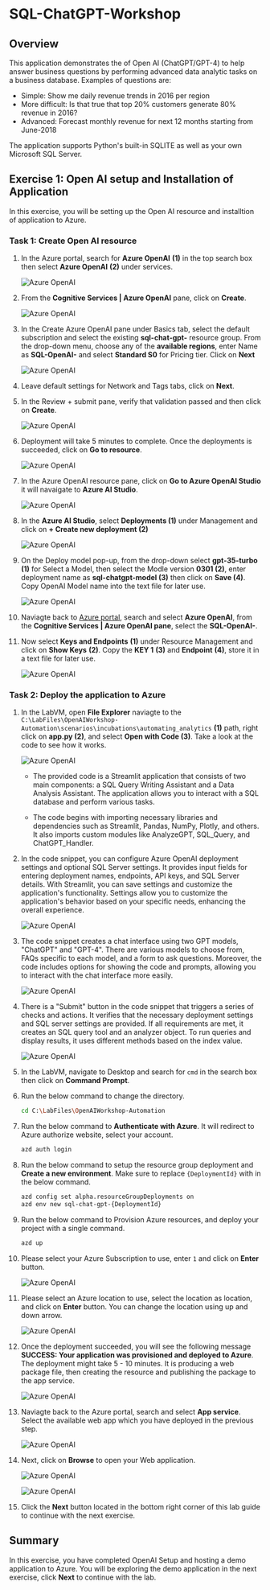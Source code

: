 # SQL-ChatGPT-Workshop

## Overview

This application demonstrates the of Open AI (ChatGPT/GPT-4) to help answer business questions by performing advanced data analytic tasks on a business database. Examples of questions are:

 * Simple: Show me daily revenue trends in 2016 per region
 * More difficult: Is that true that top 20% customers generate 80% revenue in 2016?
 * Advanced: Forecast monthly revenue for next 12 months starting from June-2018

The application supports Python's built-in SQLITE as well as your own Microsoft SQL Server.

## Exercise 1: Open AI setup and Installation of Application

In this exercise, you will be setting up the Open AI resource and installtion of application to Azure.

### Task 1: Create Open AI resource

1. In the Azure portal, search for **Azure OpenAI** **(1)** in the top search box then select **Azure OpenAI** **(2)** under services.

   ![](images/search-openai.png "Azure OpenAI")
   
1. From the **Cognitive Services | Azure OpenAI** pane, click on **Create**.

   ![](images/select-openai.png "Azure OpenAI")
   
1. In the Create Azure OpenAI pane under Basics tab, select the default subscription and select the existing **sql-chat-gpt-<inject key="Deployment ID" enableCopy="false"/>** resource group. From the drop-down menu, choose any of the **available regions**, enter Name as **SQL-OpenAI-<inject key="Deployment ID" enableCopy="false"/>** and select **Standard S0** for Pricing tier. Click on **Next**

   ![](images/create-openai-basics.png "Azure OpenAI")
   
1. Leave default settings for Network and Tags tabs, click on **Next**.

1. In the Review + submit pane, verify that validation passed and then click on **Create**.

   ![](images/create-openai-validate.png "Azure OpenAI")
   
1. Deployment will take 5 minutes to complete. Once the deployments is succeeded, click on **Go to resource**.

   ![](images/gotoresource.png "Azure OpenAI")
   
1. In the Azure OpenAI resource pane, click on **Go to Azure OpenAI Studio** it will navaigate to **Azure AI Studio**.

   ![](images/azureaIstudio1.png "Azure OpenAI")
   
1. In the **Azure AI Studio**, select **Deployments (1)** under Management and click on **+ Create new deployment (2)**    
   
   ![](images/azureaIstudiodep1.png "Azure OpenAI")
   
1.  On the Deploy model pop-up, from the drop-down select **gpt-35-turbo (1)** for Select a Model, then select the Modle version **0301 (2)**, enter deployment name as **sql-chatgpt-model (3)** then click on **Save (4)**. Copy OpenAI Model name into the text file for later use.
  
      ![](images/openai-create.png "Azure OpenAI")

1. Naviagte back to [Azure portal](http://portal.azure.com/), search and select **Azure OpenAI**, from the **Cognitive Services | Azure OpenAI pane**, select the **SQL-OpenAI-<inject key="Deployment ID" enableCopy="false"/>**.

1. Now select **Keys and Endpoints** **(1)** under Resource Management and click on **Show Keys** **(2)**. Copy the **KEY 1** **(3)** and **Endpoint** **(4)**, store it in a text file for later use.

   ![](images/openai-keys-ep.png "Azure OpenAI")
      
### Task 2: Deploy the application to Azure

1. In the LabVM, open **File Explorer** naviagte to the `C:\LabFiles\OpenAIWorkshop-Automation\scenarios\incubations\automating_analytics` **(1)** path, right click on **app.py (2)**, and select **Open with Code (3)**. Take a look at the code to see how it works.

   ![](images/file-select.png "Azure OpenAI")

   - The provided code is a Streamlit application that consists of two main components: a SQL Query Writing Assistant and a Data Analysis Assistant. The application allows you to interact with a SQL database and perform various tasks.

   - The code begins with importing necessary libraries and dependencies such as Streamlit, Pandas, NumPy, Plotly, and others. It also imports custom modules like AnalyzeGPT, SQL_Query, and ChatGPT_Handler.

2. In the code snippet, you can configure Azure OpenAI deployment settings and optional SQL Server settings. It provides input fields for entering deployment names, endpoints, API keys, and SQL Server details. With Streamlit, you can save settings and customize the application's functionality. Settings allow you to customize the application's behavior based on your specific needs, enhancing the overall experience.

   ![](images/code01.png "Azure OpenAI")

3. The code snippet creates a chat interface using two GPT models, "ChatGPT" and "GPT-4". There are various models to choose from, FAQs specific to each model, and a form to ask questions. Moreover, the code includes options for showing the code and prompts, allowing you to interact with the chat interface more easily.

   ![](images/code02.png "Azure OpenAI")

4. There is a "Submit" button in the code snippet that triggers a series of checks and actions. It verifies that the necessary deployment settings and SQL server settings are provided. If all requirements are met, it creates an SQL query tool and an analyzer object. To run queries and display results, it uses different methods based on the index value.

   ![](images/code03.png "Azure OpenAI")   
      
5. In the LabVM, navigate to Desktop and search for `cmd` in the search box then click on **Command Prompt**.

6. Run the below command to change the directory.

   ```bash
   cd C:\LabFiles\OpenAIWorkshop-Automation
   ```

7. Run the below command to **Authenticate with Azure**. It will redirect to Azure authorize website, select your account.

   ```bash
   azd auth login
   ```

8. Run the below command to setup the resource group deployment and **Create a new environment**. Make sure to replace `{DeploymentId}` with **<inject key="Deployment ID" enableCopy="true"/>** in the below command.

   ```bash
   azd config set alpha.resourceGroupDeployments on
   azd env new sql-chat-gpt-{DeploymentId}
   ```

9. Run the below command to Provision Azure resources, and deploy your project with a single command.

   ```bash
   azd up
   ```

10. Please select your Azure Subscription to use, enter `1` and click on **Enter** button.

      ![](images/app-sub.png "Azure OpenAI")

11. Please select an Azure location to use, select the location as **<inject key="Region" enableCopy="false"/>** location, and click on **Enter** button. You can change the location using up and down arrow.

      ![](images/app-location.png "Azure OpenAI")

12. Once the deployment succeeded, you will see the following message **SUCCESS: Your application was provisioned and deployed to Azure**. The deployment might take 5 - 10 minutes. It is producing a web package file, then creating the resource and publishing the package to the app service.

      ![](images/app-deployment-output.png "Azure OpenAI")

13. Naviagte back to the Azure portal, search and select **App service**. Select the available web app which you have deployed in the previous step.

      ![](images/app-service-select.png "Azure OpenAI")

14. Next, click on **Browse** to open your Web application.

      ![](images/webapp.png "Azure OpenAI")
      
      ![](images/webapp1.png "Azure OpenAI")

15. Click the **Next** button located in the bottom right corner of this lab guide to continue with the next exercise.

## Summary

In this exercise, you have completed OpenAI Setup and hosting a demo application to Azure. You will be exploring the demo application in the next exercise, click **Next** to continue with the lab.
   
